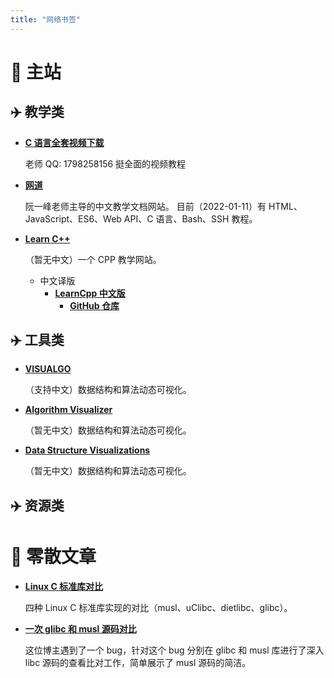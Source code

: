 ```yaml
---
title: "网络书签"
---
```


# 🚀 主站

## ✈️ 教学类

- **[C 语言全套视频下载](link1008)**

  老师 QQ: 1798258156 挺全面的视频教程

- **[网道](link1005)**

  阮一峰老师主导的中文教学文档网站。
  目前（2022-01-11）有 HTML、JavaScript、ES6、Web API、C 语言、Bash、SSH 教程。

- **[Learn C++](link1001)**

  （暂无中文）一个 CPP 教学网站。

  - 中文译版
    - **[LearnCpp 中文版](link1006)**
      - **[GitHub 仓库](link1007)**

## ✈️ 工具类

- **[VISUALGO](link1002)**

  （支持中文）数据结构和算法动态可视化。

- **[Algorithm Visualizer](link1003)**

  （暂无中文）数据结构和算法动态可视化。

- **[Data Structure Visualizations](link1004)**

  （暂无中文）数据结构和算法动态可视化。

## ✈️ 资源类

# 🚀 零散文章

- **[Linux C 标准库对比](link1009)**

  四种 Linux C 标准库实现的对比（musl、uClibc、dietlibc、glibc）。

- **[一次 glibc 和 musl 源码对比](link1010)**

  这位博主遇到了一个 bug，针对这个 bug 分别在 glibc 和 musl 库进行了深入 libc
  源码的查看比对工作，简单展示了 musl 源码的简洁。

[link1001]: https://www.learncpp.com
[link1002]: https://visualgo.net/zh
[link1003]: https://algorithm-visualizer.org/
[link1004]: https://www.cs.usfca.edu/~galles/visualization/Algorithms.html
[link1005]: https://wangdoc.com/
[link1006]: https://learncpp-cn.github.io/
[link1007]: https://github.com/LearnCpp-CN/learncpp-cn.github.io
[link1008]: https://www.lengqinjie.xyz/
[link1009]: http://www.etalabs.net/compare_libcs.html
[link1010]: https://drewdevault.com/2020/09/25/A-story-of-two-libcs.html
